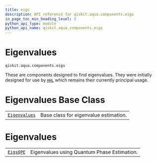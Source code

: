 ```yaml
---
title: eigs
description: API reference for qiskit.aqua.components.eigs
in_page_toc_min_heading_level: 2
python_api_type: module
python_api_name: qiskit.aqua.components.eigs
---
```


<span id="module-qiskit.aqua.components.eigs" />

<span id="qiskit-aqua-components-eigs" />

# Eigenvalues

<span id="module-qiskit.aqua.components.eigs" />

`qiskit.aqua.components.eigs`

These are components designed to find eigenvalues. They were initially designed for use by [`HHL`](qiskit.aqua.algorithms.HHL "qiskit.aqua.algorithms.HHL") which remains their currently principal usage.

# Eigenvalues Base Class

|                                                                                                    |                                       |
| -------------------------------------------------------------------------------------------------- | ------------------------------------- |
| [`Eigenvalues`](qiskit.aqua.components.eigs.Eigenvalues "qiskit.aqua.components.eigs.Eigenvalues") | Base class for eigenvalue estimation. |

# Eigenvalues

|                                                                                        |                                             |
| -------------------------------------------------------------------------------------- | ------------------------------------------- |
| [`EigsQPE`](qiskit.aqua.components.eigs.EigsQPE "qiskit.aqua.components.eigs.EigsQPE") | Eigenvalues using Quantum Phase Estimation. |

